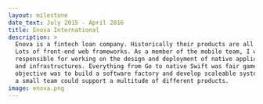```yaml
---
layout: milestone
date_text: July 2015 - April 2016
title: Enova International
description: >
  Enova is a fintech loan company. Historically their products are all web-based.
  Lots of front-end web frameworks. As a member of the mobile team, I was
  responsible for working on the design and deployment of native applications
  and infrastructures. Everything from Go to native Swift was fair game. Our main
  objective was to build a software factory and develop scaleable systems so that
  a small team could support a multitude of different products.
image: enova.png
---
```


